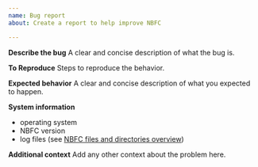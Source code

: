 ```yaml
---
name: Bug report
about: Create a report to help improve NBFC

---
```


**Describe the bug**
A clear and concise description of what the bug is.

**To Reproduce**
Steps to reproduce the behavior.

**Expected behavior**
A clear and concise description of what you expected to happen.

**System information**
 - operating system
 - NBFC version
 - log files (see [NBFC files and directories overview](https://github.com/hirschmann/nbfc/wiki/Files-and-directories-overview))

**Additional context**
Add any other context about the problem here.

